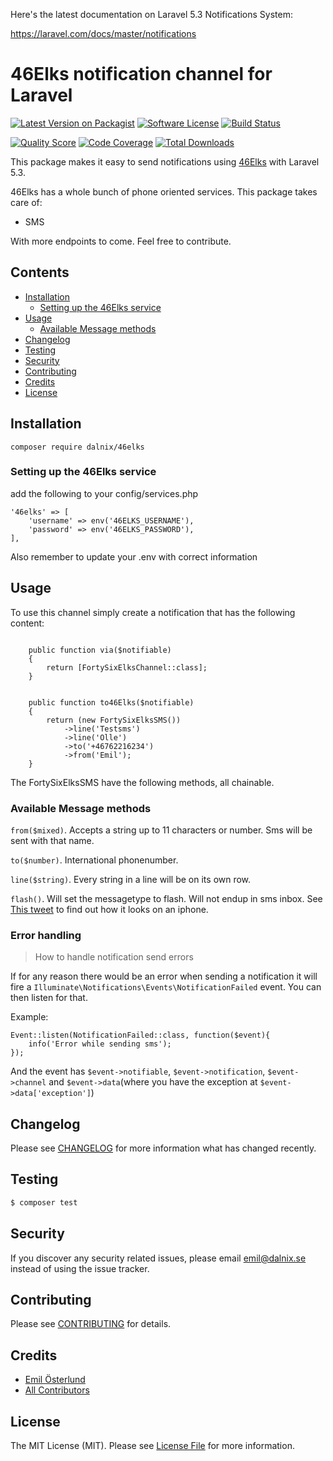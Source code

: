 Here's the latest documentation on Laravel 5.3 Notifications System: 

https://laravel.com/docs/master/notifications

# 46Elks notification channel for Laravel

[![Latest Version on Packagist](https://img.shields.io/packagist/v/laravel-notification-channels/46Elks.svg?style=flat-square)](https://packagist.org/packages/laravel-notification-channels/46Elks)
[![Software License](https://img.shields.io/badge/license-MIT-brightgreen.svg?style=flat-square)](LICENSE.md)
[![Build Status](https://img.shields.io/travis/laravel-notification-channels/46Elks/master.svg?style=flat-square)](https://travis-ci.org/laravel-notification-channels/46Elks)


[![Quality Score](https://img.shields.io/scrutinizer/g/laravel-notification-channels/46Elks.svg?style=flat-square)](https://scrutinizer-ci.com/g/laravel-notification-channels/46Elks)
[![Code Coverage](https://img.shields.io/scrutinizer/coverage/g/laravel-notification-channels/46Elks/master.svg?style=flat-square)](https://scrutinizer-ci.com/g/laravel-notification-channels/46Elks/?branch=master)
[![Total Downloads](https://img.shields.io/packagist/dt/laravel-notification-channels/46Elks.svg?style=flat-square)](https://packagist.org/packages/laravel-notification-channels/46Elks)

This package makes it easy to send notifications using [46Elks](https://www.46elks.com) with Laravel 5.3.




46Elks has a whole bunch of phone oriented services. This package takes care of:
* SMS

With more endpoints to come. Feel free to contribute.  



## Contents

- [Installation](#installation)
	- [Setting up the 46Elks service](#setting-up-the-46Elks-service)
- [Usage](#usage)
	- [Available Message methods](#available-message-methods)
- [Changelog](#changelog)
- [Testing](#testing)
- [Security](#security)
- [Contributing](#contributing)
- [Credits](#credits)
- [License](#license)


## Installation

```
composer require dalnix/46elks
```

### Setting up the 46Elks service


add the following to your config/services.php

	'46elks' => [
		'username' => env('46ELKS_USERNAME'),
		'password' => env('46ELKS_PASSWORD'),
	],
	
Also remember to update your .env with correct information
## Usage

To use this channel simply create a notification that has the following content:
```

    public function via($notifiable)
    {
        return [FortySixElksChannel::class];
    }

 
    public function to46Elks($notifiable)
    {
        return (new FortySixElksSMS())
	        ->line('Testsms')
	        ->line('Olle')
	        ->to('+46762216234')
	        ->from('Emil');
    }
```
The FortySixElksSMS have the following methods, all chainable.
### Available Message methods


``from($mixed)``. Accepts a string up to 11 characters or number. Sms will be sent with that name.

``to($number)``. International phonenumber.

``line($string)``. Every string in a line will be on its own row.

``flash()``. Will set the messagetype to flash. Will not endup in sms inbox. See [This tweet](https://twitter.com/46elks/status/583183559420178432) to find out how it looks on an iphone.
 

### Error handling
> How to handle notification send errors

If for any reason there would be an error when sending a notification it will fire a 
`Illuminate\Notifications\Events\NotificationFailed` event. You can then listen for that.

Example:
```
Event::listen(NotificationFailed::class, function($event){
    info('Error while sending sms');
});
```
And the event has `$event->notifiable`, `$event->notification`, `$event->channel` and `$event->data`(where you have the exception at `$event->data['exception']`)


## Changelog

Please see [CHANGELOG](CHANGELOG.md) for more information what has changed recently.

## Testing

``` bash
$ composer test
```

## Security

If you discover any security related issues, please email emil@dalnix.se instead of using the issue tracker.

## Contributing

Please see [CONTRIBUTING](CONTRIBUTING.md) for details.

## Credits

- [Emil Österlund](https://github.com/larsemil)
- [All Contributors](../../contributors)

## License

The MIT License (MIT). Please see [License File](LICENSE.md) for more information.

